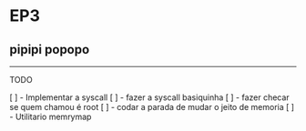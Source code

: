 # EP3
## pipipi popopo
---
TODO

[ ] - Implementar a syscall
    [ ] - fazer a syscall basiquinha
    [ ] - fazer checar se quem chamou é root
    [ ] - codar a parada de mudar o jeito de memoria
[ ] - Utilitario memrymap
